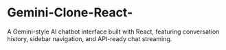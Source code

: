 # Gemini-Clone-React-
A Gemini-style AI chatbot interface built with React, featuring conversation history, sidebar navigation, and API-ready chat streaming.
